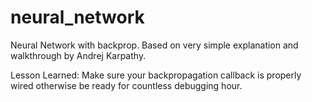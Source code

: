 # neural_network
Neural Network with backprop.
Based on very simple explanation and walkthrough by Andrej Karpathy.

Lesson Learned: Make sure your backpropagation callback is properly wired otherwise be ready for countless debugging hour.
